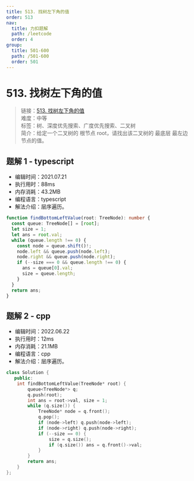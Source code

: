 ```yaml
---
title: 513. 找树左下角的值
order: 513
nav:
  title: 力扣题解
  path: /leetcode
  order: 4
group:
  title: 501-600
  path: /501-600
  order: 501
---
```


# 513. 找树左下角的值

> 链接：[513. 找树左下角的值](https://leetcode-cn.com/problems/find-bottom-left-tree-value/)  
> 难度：中等  
> 标签：树、深度优先搜索、广度优先搜索、二叉树  
> 简介：给定一个二叉树的 根节点 root，请找出该二叉树的 最底层 最左边 节点的值。

## 题解 1 - typescript

- 编辑时间：2021.07.21
- 执行用时：88ms
- 内存消耗：43.2MB
- 编程语言：typescript
- 解法介绍：层序遍历。

```typescript
function findBottomLeftValue(root: TreeNode): number {
  const queue: TreeNode[] = [root];
  let size = 1;
  let ans = root.val;
  while (queue.length !== 0) {
    const node = queue.shift()!;
    node.left && queue.push(node.left);
    node.right && queue.push(node.right);
    if (--size === 0 && queue.length !== 0) {
      ans = queue[0].val;
      size = queue.length;
    }
  }
  return ans;
}
```
## 题解 2 - cpp
- 编辑时间：2022.06.22
- 执行用时：12ms
- 内存消耗：21.1MB
- 编程语言：cpp
- 解法介绍：层序遍历。
```cpp
class Solution {
   public:
    int findBottomLeftValue(TreeNode* root) {
        queue<TreeNode*> q;
        q.push(root);
        int ans = root->val, size = 1;
        while (q.size()) {
            TreeNode* node = q.front();
            q.pop();
            if (node->left) q.push(node->left);
            if (node->right) q.push(node->right);
            if (--size == 0) {
                size = q.size();
                if (q.size()) ans = q.front()->val;
            }
        }
        return ans;
    }
};
```
